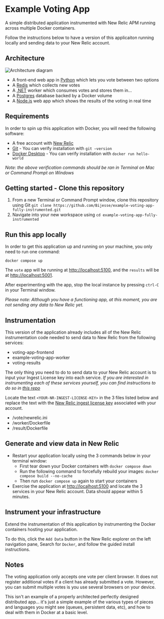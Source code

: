 # Example Voting App

A simple distributed application instrumented with New Relic APM running across multiple Docker containers.

Follow the instructions below to have a version of this applicaiton running locally and sending data to your New Relic account.

## Architecture

![Architecture diagram](architecture.excalidraw.png)

* A front-end web app in [Python](/vote) which lets you vote between two options
* A [Redis](https://hub.docker.com/_/redis/) which collects new votes
* A [.NET](/worker/) worker which consumes votes and stores them in…
* A [Postgres](https://hub.docker.com/_/postgres/) database backed by a Docker volume
* A [Node.js](/result) web app which shows the results of the voting in real time

## Requirements
In order to spin up this application with Docker, you will need the following software:  

* A free account with [New Relic](https://newrelic.com)
* [Git](https://github.com/git-guides/install-git) - You can verify installation with `git –version`
* [Docker Desktop](https://www.docker.com/products/docker-desktop/) - You can verify installation with `docker run hello-world`

*Note: the above verification commands should be ran in Terminal on Mac or Command Prompt on Windows*

## Getting started - Clone this repository
1. From a new Terminal or Command Prompt window, clone this repository using Git `git clone https://github.com/Bijesse/example-voting-app-fully-instrumented.git`
2. Navigate into your new workspace using `cd example-voting-app-fully-instrumented`


## Run this app locally
In order to get this application up and running on your machine, you only need to run one command: 
```shell
docker compose up
```

The `vote` app will be running at [http://localhost:5100](http://localhost:5100), and the `results` will be at [http://localhost:5001](http://localhost:5001).


After experimenting with the app, stop the local instance by pressing `ctrl-C` in your Terminal window.

*Please note: Although you have a functioning app, at this moment, you are not sending any data to New Relic yet.*

## Instrumentation
This version of the application already includes all of the New Relic instrumentation code needed to send data to New Relic from the following services:

* voting-app-frontend
* example-voting-app-worker
* voting-results  

The only thing you need to do to send data to your New Relic account is to input your Ingest License key into each service. *If you are interested in instrumenting each of these services yourself, you can find instructions to do so in [this repo](https://github.com/Bijesse/example-voting-app)*

Locate the text `<YOUR-NR-INGEST-LICENSE-KEY>` in the 3 files listed below and replace the text with the [New Relic ingest license key](https://docs.newrelic.com/docs/apis/intro-apis/new-relic-api-keys/#ingest-keys) associated with your account.

* /vote/newrelic.ini
* /worker/Dockerfile
* /result/Dockerfile  

## Generate and view data in New Relic
* Restart your application locally using the 3 commands below in your terminal window:
  * First tear down your Docker containers with `docker compose down`
  * Run the following command to forcefully rebuild your images: `docker compose build --no-cache`
  * Then run `docker compose up` again to start your containers
* Exercise the application at [http://localhost:5100](http://localhost:5100) and locate the 3 services in your New Relic account. Data should appear within 5 minutes. 

## Instrument your infrastructure
Extend the instrumentation of this application by instrumenting the Docker containers hosting your application. 

To do this, click the `Add Data` button in the New Relic explorer on the left navigation pane, Search for `Docker`, and follow the guided install instructions. 

## Notes

The voting application only accepts one vote per client browser. It does not register additional votes if a client has already submitted a vote. However, you can submit multiple votes is you use several browsers on your device.

This isn't an example of a properly architected perfectly designed distributed app... it's just a simple
example of the various types of pieces and languages you might see (queues, persistent data, etc), and how to
deal with them in Docker at a basic level.
